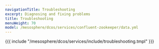 ```yaml
---
navigationTitle: Troubleshooting
excerpt: Diagnosing and fixing problems
title: Troubleshooting
menuWeight: 70
model: /mesosphere/dcos/services/confluent-zookeeper/data.yml
---
```


{{{ include "/mesosphere/dcos/services/include/troubleshooting.tmpl" }}}
